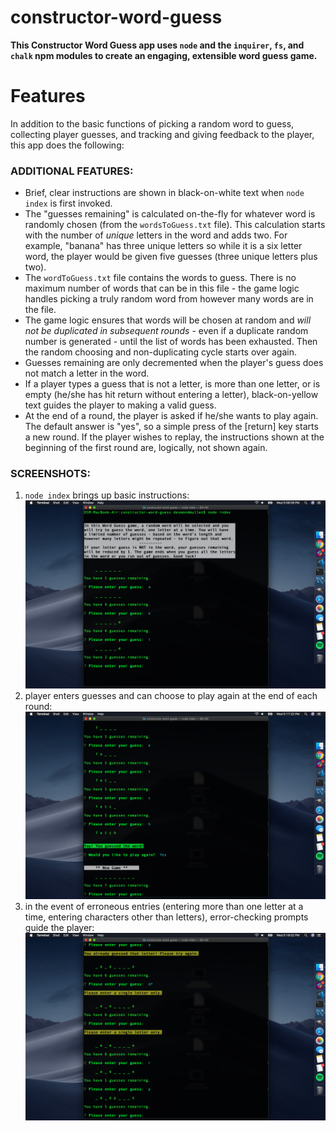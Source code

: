 # constructor-word-guess

**This Constructor Word Guess app uses `node` and the `inquirer`, `fs`, and `chalk` npm modules to create an engaging, extensible word guess game.**

# Features
In addition to the basic functions of picking a random word to guess, collecting player guesses, and tracking and giving feedback to the player, this app does the following:

### ADDITIONAL FEATURES:
* Brief, clear instructions are shown in black-on-white text when `node index` is first invoked.
* The "guesses remaining" is calculated on-the-fly for whatever word is randomly chosen (from the `wordsToGuess.txt` file). This calculation starts with the number of *unique* letters in the word and adds two. For example, "banana" has three unique letters so while it is a six letter word, the player would be given five guesses (three unique letters plus two).
* The `wordToGuess.txt` file contains the words to guess. There is no maximum number of words that can be in this file - the game logic handles picking a truly random word from however many words are in the file.
* The game logic ensures that words will be chosen at random and *will not be duplicated in subsequent rounds* - even if a duplicate random number is generated - until the list of words has been exhausted. Then the random choosing and non-duplicating cycle starts over again.
* Guesses remaining are only decremented when the player's guess does not match a letter in the word.
* If a player types a guess that is not a letter, is more than one letter, or is empty (he/she has hit return without entering a letter), black-on-yellow text guides the player to making a valid guess.
* At the end of a round, the player is asked if he/she wants to play again. The default answer is "yes", so a simple press of the [return] key starts a new round. If the player wishes to replay, the instructions shown at the beginning of the first round are, logically, not shown again.

### SCREENSHOTS:
1. `node index` brings up basic instructions:
![basic instructions](screenshots/1.constructor-word-guess.png)
2. player enters guesses and can choose to play again at the end of each round:
![entering guesses, play again](screenshots/2.entering-guesses-and-play-again.png)
3. in the event of erroneous entries (entering more than one letter at a time, entering characters other than letters), error-checking prompts guide the player:
![error checking](screenshots/3.error-checking.png)